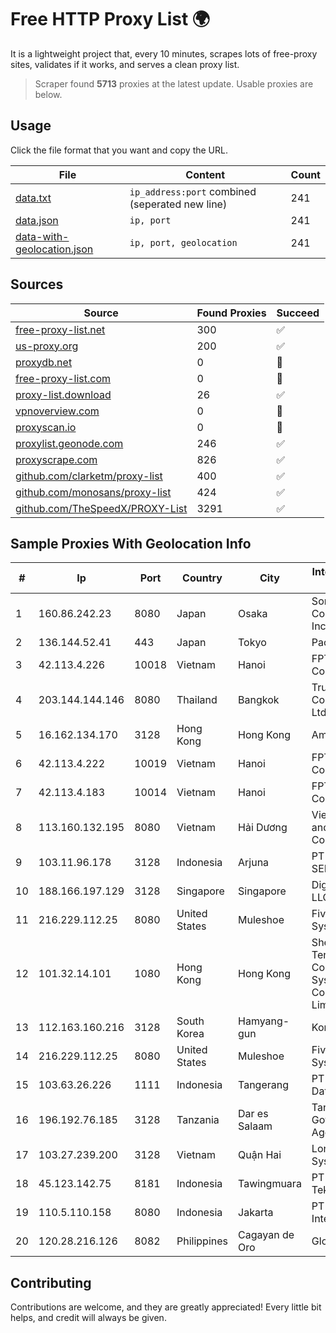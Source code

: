 
# Free HTTP Proxy List 🌍

It is a lightweight project that, every 10 minutes, scrapes lots of free-proxy sites, validates if it works, and serves a clean proxy list.


> Scraper found **5713** proxies at the latest update. Usable proxies are below.

## Usage

Click the file format that you want and copy the URL.


|File|Content|Count|
|----|-------|-----|
|[data.txt](https://raw.githubusercontent.com/themiralay/Proxy-List-World/master/data.txt)|`ip_address:port` combined (seperated new line)|241|
|[data.json](https://raw.githubusercontent.com/themiralay/Proxy-List-World/master/data.json)|`ip, port`|241|
|[data-with-geolocation.json](https://raw.githubusercontent.com/themiralay/Proxy-List-World/master/data-with-geolocation.json)|`ip, port, geolocation`|241|

## Sources

|Source|Found Proxies|Succeed|
|------|-------------|-------|
|[free-proxy-list.net](https://free-proxy-list.net)|300|✅|
|[us-proxy.org](https://www.us-proxy.org)|200|✅|
|[proxydb.net](http://proxydb.net)|0|🚫|
|[free-proxy-list.com](https://free-proxy-list.com/?page=&port=&type%5B%5D=http&type%5B%5D=https&up_time=0&search=Search)|0|🚫|
|[proxy-list.download](https://www.proxy-list.download/HTTP)|26|✅|
|[vpnoverview.com](https://vpnoverview.com/privacy/anonymous-browsing/free-proxy-servers)|0|🚫|
|[proxyscan.io](https://www.proxyscan.io)|0|🚫|
|[proxylist.geonode.com](https://proxylist.geonode.com/api/proxy-list?limit=300&page=1&sort_by=lastChecked&sort_type=desc&protocols=http,https)|246|✅|
|[proxyscrape.com](https://api.proxyscrape.com/v2/?request=displayproxies&protocol=http&timeout=10000&country=all&ssl=all&anonymity=all)|826|✅|
|[github.com/clarketm/proxy-list](https://raw.githubusercontent.com/clarketm/proxy-list/master/proxy-list-raw.txt)|400|✅|
|[github.com/monosans/proxy-list](https://raw.githubusercontent.com/monosans/proxy-list/main/proxies/http.txt)|424|✅|
|[github.com/TheSpeedX/PROXY-List](https://raw.githubusercontent.com/TheSpeedX/PROXY-List/master/http.txt)|3291|✅|


## Sample Proxies With Geolocation Info

|#|Ip|Port|Country|City|Internet Service Provider|
|-|--|----|-------|----|-------------------------|
|1|160.86.242.23|8080|Japan|Osaka|Sony Network Communications Inc|
|2|136.144.52.41|443|Japan|Tokyo|Packet Host, Inc.|
|3|42.113.4.226|10018|Vietnam|Hanoi|FPT Telecom Company|
|4|203.144.144.146|8080|Thailand|Bangkok|True Internet Corporation CO. Ltd.|
|5|16.162.134.170|3128|Hong Kong|Hong Kong|Amazon.com|
|6|42.113.4.222|10019|Vietnam|Hanoi|FPT Telecom Company|
|7|42.113.4.183|10014|Vietnam|Hanoi|FPT Telecom Company|
|8|113.160.132.195|8080|Vietnam|Hải Dương|VietNam Post and Telecom Corporation|
|9|103.11.96.178|3128|Indonesia|Arjuna|PT SKYLINE SEMESTA|
|10|188.166.197.129|3128|Singapore|Singapore|DigitalOcean, LLC|
|11|216.229.112.25|8080|United States|Muleshoe|Five Area Systems, LLC|
|12|101.32.14.101|1080|Hong Kong|Hong Kong|Shenzhen Tencent Computer Systems Company Limited|
|13|112.163.160.216|3128|South Korea|Hamyang-gun|Korea Telecom|
|14|216.229.112.25|8080|United States|Muleshoe|Five Area Systems, LLC|
|15|103.63.26.226|1111|Indonesia|Tangerang|PT Global Media Data Prima|
|16|196.192.76.185|3128|Tanzania|Dar es Salaam|Tanzania e-Government Agency|
|17|103.27.239.200|3128|Vietnam|Quận Hai|Long Van System Solution|
|18|45.123.142.75|8181|Indonesia|Tawingmuara|PT Anten Sarana Teknologi|
|19|110.5.110.158|8080|Indonesia|Jakarta|PT Orion Cyber Internet|
|20|120.28.216.126|8082|Philippines|Cagayan de Oro|Globe Telecom|



## Contributing

Contributions are welcome, and they are greatly appreciated! Every
little bit helps, and credit will always be given.

